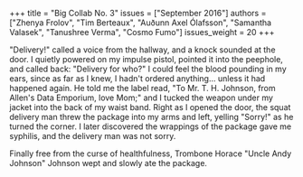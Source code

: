 +++
title = "Big Collab No. 3"
issues = ["September 2016"]
authors = ["Zhenya Frolov", "Tim Berteaux", "Auðunn Axel Ólafsson", "Samantha Valasek", "Tanushree Verma", "Cosmo Fumo"]
issues_weight = 20
+++

"Delivery!" called a voice from the hallway, and a knock sounded at the door. I quietly powered on my impulse pistol, pointed it into the peephole, and called back: "Delivery for who?" I could feel the blood pounding in my ears, since as far as I knew, I hadn't ordered anything... unless it had happened again. He told me the label read, "To Mr. T. H. Johnson, from Allen's Data Emporium, love Mom;" and I tucked the weapon under my jacket into the back of my waist band. Right as I opened the door, the squat delivery man threw the package into my arms and left, yelling "Sorry!" as he turned the corner. I later discovered the wrappings of the package gave me syphilis, and the delivery man was not sorry.

Finally free from the curse of healthfulness, Trombone Horace "Uncle Andy Johnson" Johnson wept and slowly ate the package.
